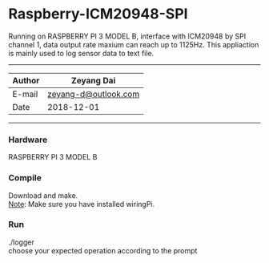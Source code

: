 # Raspberry-ICM20948-SPI
Running on RASPBERRY PI 3 MODEL B, interface with ICM20948 by SPI channel 1, data output rate maxium can reach up to
1125Hz. This appliaction is mainly used to log sensor data to text file.
****
|Author|Zeyang Dai|
|---|---
|E-mail|zeyang-d@outlook.com
|Date|2018-12-01
****

### Hardware
RASPBERRY PI 3 MODEL B
### Compile
Download and make.  
[Note](#Note): Make sure you have installed wiringPi.  
### Run
./logger  
choose your expected operation according to the prompt  
